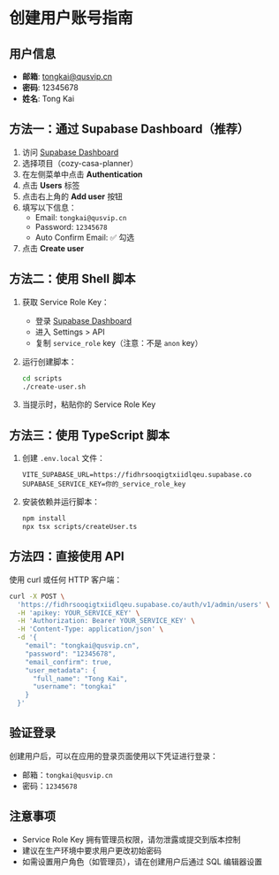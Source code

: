 # 创建用户账号指南

## 用户信息
- **邮箱**: tongkai@qusvip.cn
- **密码**: 12345678
- **姓名**: Tong Kai

## 方法一：通过 Supabase Dashboard（推荐）

1. 访问 [Supabase Dashboard](https://supabase.com/dashboard)
2. 选择项目（cozy-casa-planner）
3. 在左侧菜单中点击 **Authentication**
4. 点击 **Users** 标签
5. 点击右上角的 **Add user** 按钮
6. 填写以下信息：
   - Email: `tongkai@qusvip.cn`
   - Password: `12345678`
   - Auto Confirm Email: ✅ 勾选
7. 点击 **Create user**

## 方法二：使用 Shell 脚本

1. 获取 Service Role Key：
   - 登录 [Supabase Dashboard](https://supabase.com/dashboard)
   - 进入 Settings > API
   - 复制 `service_role` key（注意：不是 `anon` key）

2. 运行创建脚本：
   ```bash
   cd scripts
   ./create-user.sh
   ```

3. 当提示时，粘贴你的 Service Role Key

## 方法三：使用 TypeScript 脚本

1. 创建 `.env.local` 文件：
   ```env
   VITE_SUPABASE_URL=https://fidhrsooqigtxiidlqeu.supabase.co
   SUPABASE_SERVICE_KEY=你的_service_role_key
   ```

2. 安装依赖并运行脚本：
   ```bash
   npm install
   npx tsx scripts/createUser.ts
   ```

## 方法四：直接使用 API

使用 curl 或任何 HTTP 客户端：

```bash
curl -X POST \
  'https://fidhrsooqigtxiidlqeu.supabase.co/auth/v1/admin/users' \
  -H 'apikey: YOUR_SERVICE_KEY' \
  -H 'Authorization: Bearer YOUR_SERVICE_KEY' \
  -H 'Content-Type: application/json' \
  -d '{
    "email": "tongkai@qusvip.cn",
    "password": "12345678",
    "email_confirm": true,
    "user_metadata": {
      "full_name": "Tong Kai",
      "username": "tongkai"
    }
  }'
```

## 验证登录

创建用户后，可以在应用的登录页面使用以下凭证进行登录：
- 邮箱：`tongkai@qusvip.cn`
- 密码：`12345678`

## 注意事项

- Service Role Key 拥有管理员权限，请勿泄露或提交到版本控制
- 建议在生产环境中要求用户更改初始密码
- 如需设置用户角色（如管理员），请在创建用户后通过 SQL 编辑器设置